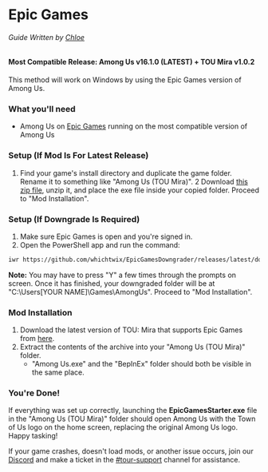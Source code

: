 
# Epic Games
###### Guide Written by [Chloe](https://totallychloe.carrd.co/)

#### Most Compatible Release: Among Us v16.1.0 (**LATEST**) + TOU Mira v1.0.2

This method will work on Windows by using the Epic Games version of Among Us.

### What you'll need

- Among Us on [Epic Games](https://store.epicgames.com/en-US/p/among-us) running on the most compatible version of Among Us

### Setup (If Mod Is For Latest Release)

1. Find your game's install directory and duplicate the game folder. Rename it to something like "Among Us (TOU Mira)".
2 Download [this zip file](https://github.com/whichtwix/EpicGamesStarter/releases/latest), unzip it, and place the exe file inside your copied folder. Proceed to "Mod Installation".

### Setup (If Downgrade Is Required)

1. Make sure Epic Games is open and you're signed in.
2. Open the PowerShell app and run the command:
````md
iwr https://github.com/whichtwix/EpicGamesDowngrader/releases/latest/download/DowngradeEpic.ps1 -UseBasicParsing | iex 
````

**Note:** You may have to press "Y" a few times through the prompts on screen. Once it has finished, your downgraded folder will be at "C:\Users\[YOUR NAME]\Games\AmongUs". Proceed to "Mod Installation".

### Mod Installation

1. Download the latest version of TOU: Mira that supports Epic Games from [here](https://github.com/AU-Avengers/TOU-Mira/releases/latest).
2. Extract the contents of the archive into your "Among Us (TOU Mira)" folder.
    - "Among Us.exe" and the "BepInEx" folder should both be visible in the same place.

### You're Done!

If everything was set up correctly, launching the **EpicGamesStarter.exe** file in the "Among Us (TOU Mira)" folder should open Among Us with the Town of Us logo on the home screen, replacing the original Among Us logo. Happy tasking!

If your game crashes, doesn't load mods, or another issue occurs, join our [Discord](https://discord.gg/ugyc4EVUYZ) and make a ticket in the [#tour-support](https://discord.com/channels/890249154402586734/900986905154453504) channel for assistance.
